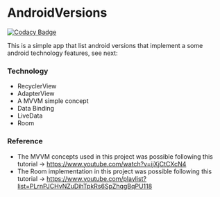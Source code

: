 # AndroidVersions

[![Codacy Badge](https://api.codacy.com/project/badge/Grade/25aecb178969477e946c7ba1793bfa9d)](https://app.codacy.com/app/IsaqueCoelho/AndroidVersions?utm_source=github.com&utm_medium=referral&utm_content=IsaqueCoelho/AndroidVersions&utm_campaign=Badge_Grade_Dashboard)

This is a simple app that list android versions that implement a some android technology features, see next:

### Technology

* RecyclerView
* AdapterView
* A MVVM simple concept
* Data Binding
* LiveData
* Room

### Reference
* The MVVM concepts used in this project was possible following this tutorial -> https://www.youtube.com/watch?v=ijXjCtCXcN4
* The Room implementation in this project was possible following this tutorial -> https://www.youtube.com/playlist?list=PLrnPJCHvNZuDihTpkRs6SpZhqgBqPU118
